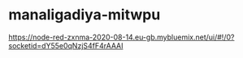 # manaligadiya-mitwpu


https://node-red-zxnma-2020-08-14.eu-gb.mybluemix.net/ui/#!/0?socketid=dY55e0qNzjS4fF4rAAAI
